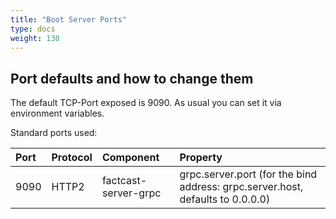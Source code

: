 ```yaml
---
title: "Boot Server Ports"
type: docs
weight: 130
---
```


## Port defaults and how to change them

The default TCP-Port exposed is 9090. As usual you can set it via environment variables.

Standard ports used:

|Port|Protocol|Component|Property|
|:--|:--|:--|:--|
|9090|HTTP2|factcast-server-grpc|grpc.server.port (for the bind address: grpc.server.host, defaults to 0.0.0.0) |
